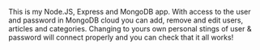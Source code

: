 This is my Node.JS, Express and MongoDB app.
With access to the user and password in MongoDB cloud you can add, remove and edit users, articles and categories.
Changing to yours own personal stings of user & password will connect properly and you can check that it all works!
